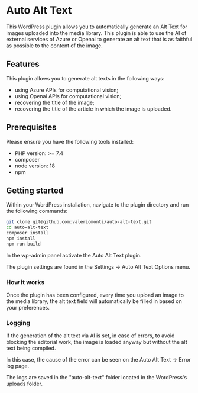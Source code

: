 # Auto Alt Text
This WordPress plugin allows you to automatically generate an Alt Text for images uploaded into the media library.
This plugin is able to use the AI of external services of Azure or Openai to generate an alt text that is as faithful as possible to the content of the image.

## Features

This plugin allows you to generate alt texts in the following ways:
- using Azure APIs for computational vision;
- using Openai APIs for computational vision;
- recovering the title of the image;
- recovering the title of the article in which the image is uploaded.

## Prerequisites
Please ensure you have the following tools installed:
- PHP version: >= 7.4
- composer
- node version: 18
- npm

## Getting started
Within your WordPress installation, navigate to the plugin directory and run the following commands:

```bash
git clone git@github.com:valeriomonti/auto-alt-text.git
cd auto-alt-text
composer install
npm install
npm run build
```
In the wp-admin panel activate the Auto Alt Text plugin.

The plugin settings are found in the Settings -> Auto Alt Text Options menu.

### How it works
Once the plugin has been configured, every time you upload an image to the media library, the alt text field will automatically be filled in based on your preferences.
### Logging
If the generation of the alt text via AI is set, in case of errors, to avoid blocking the editorial work, the image is loaded anyway but without the alt text being compiled.

In this case, the cause of the error can be seen on the Auto Alt Text -> Error log page.

The logs are saved in the "auto-alt-text" folder located in the WordPress's uploads folder.
